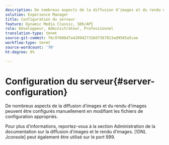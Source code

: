 ```yaml
---
description: De nombreux aspects de la diffusion d’images et du rendu d’images peuvent être configurés manuellement en modifiant les fichiers de configuration appropriés.
solution: Experience Manager
title: Configuration du serveur
feature: Dynamic Media Classic, SDK/API
role: Développeur, Administrateur, Professionnel
translation-type: tm+mt
source-git-commit: f6c97606d7a4209427316d7367013ad9585a5cae
workflow-type: tm+mt
source-wordcount: '70'
ht-degree: 0%

---
```



# Configuration du serveur{#server-configuration}

De nombreux aspects de la diffusion d’images et du rendu d’images peuvent être configurés manuellement en modifiant les fichiers de configuration appropriés.

Pour plus d’informations, reportez-vous à la section Administration de la documentation sur la diffusion d’images et le rendu d’images. [!DNL Jconsole] peut également être utilisé sur le port 999.
